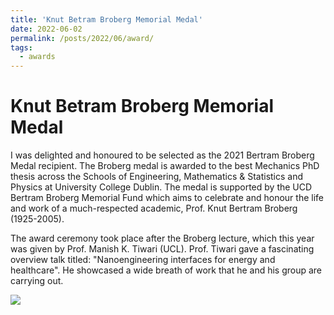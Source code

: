 ```yaml
---
title: 'Knut Betram Broberg Memorial Medal'
date: 2022-06-02
permalink: /posts/2022/06/award/
tags:
  - awards
---
```


Knut Betram Broberg Memorial Medal
======

I was delighted and honoured to be selected as the 2021 Bertram Broberg Medal recipient. The Broberg medal is awarded to the best Mechanics PhD thesis across the Schools of Engineering, Mathematics & Statistics and Physics at University College Dublin. The medal is supported by the UCD Bertram Broberg Memorial Fund which aims to celebrate and honour the life and work of a much-respected academic, Prof. Knut Bertram Broberg (1925-2005). 

The award ceremony took place after the Broberg lecture, which this year was given by Prof. Manish K. Tiwari (UCL). Prof. Tiwari gave a fascinating overview talk titled: "Nanoengineering interfaces for energy and healthcare". He showcased a wide breath of work that he and his group are carrying out.

![](images/broberg-medal.png)
